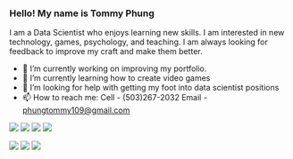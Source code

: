 ### Hello! My name is Tommy Phung

I am a Data Scientist who enjoys learning new skills. I am interested in new technology, games, psychology, and teaching. I am always looking for feedback to improve my craft and make them better. 

- 🔭 I’m currently working on improving my portfolio.
- 🌱 I’m currently learning how to create video games
- 🤔 I’m looking for help with getting my foot into data scientist positions
- 📫 How to reach me: Cell - (503)267-2032 
                      Email - phungtommy109@gmail.com

[<img src="https://img.shields.io/badge/Gmail-D14836?style=for-the-badge&logo=gmail&logoColor=white" />](phungtommy109@gmail.com) [<img src="https://img.shields.io/badge/Blogger-FF5722?style=for-the-badge&logo=blogger&logoColor=white" />](https://www.blogger.com/blog/posts/6018989470674570583) [<img src="https://img.shields.io/badge/GitHub-100000?style=for-the-badge&logo=github&logoColor=white" />](https://github.com/Tommyphung1/) [<img src="https://img.shields.io/badge/LinkedIn-0077B5?style=for-the-badge&logo=linkedin&logoColor=white" />](https://www.linkedin.com/in/phungtommy/)

[<img src="https://img.shields.io/badge/Discord-5865F2?style=for-the-badge&logo=discord&logoColor=white" />](crazedpineapple) [<img src="https://img.shields.io/badge/C%2B%2B-00599C?style=for-the-badge&logo=c%2B%2B&logoColor=white" />](C++) [<img src="https://img.shields.io/badge/Python-FFD43B?style=for-the-badge&logo=python&logoColor=blue" />](Python)



